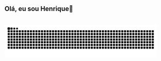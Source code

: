 ## Olá, eu sou Henrique👋
#

<picture align="center">
  <source media="(prefers-color-scheme: dark)" srcset="https://raw.githubusercontent.com/pedrodevgus/pedrodevgus/output/github-contribution-grid-snake-dark.svg">
  <source media="(prefers-color-scheme: light)" srcset="https://raw.githubusercontent.com/pedrodevgus/pedrodevgus/output/github-contribution-grid-snake-dark.svg">
  <img align="center" alt="github contribution grid snake animation" src="https://raw.githubusercontent.com/pedrodevgus/pedrodevgus/output/github-contribution-grid-snake.svg">
</picture>
